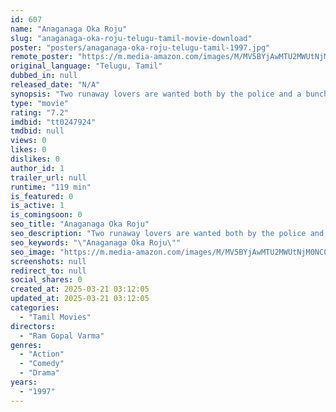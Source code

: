 ```yaml
---
id: 607
name: "Anaganaga Oka Roju"
slug: "anaganaga-oka-roju-telugu-tamil-movie-download"
poster: "posters/anaganaga-oka-roju-telugu-tamil-1997.jpg"
remote_poster: "https://m.media-amazon.com/images/M/MV5BYjAwMTU2MWUtNjM0NC00M2UwLTk1NzgtMDAxMTU3ZTc0NTI5XkEyXkFqcGc@._V1_SX300.jpg"
original_language: "Telugu, Tamil"
dubbed_in: null
released_date: "N/A"
synopsis: "Two runaway lovers are wanted both by the police and a bunch of crooks. Unknown to them they carry a powerful evidence that can expose a dirty political plot. The only person who can help them is a thief who himself is wanted by t..."
type: "movie"
rating: "7.2"
imdbid: "tt0247924"
tmdbid: null
views: 0
likes: 0
dislikes: 0
author_id: 1
trailer_url: null
runtime: "119 min"
is_featured: 0
is_active: 1
is_comingsoon: 0
seo_title: "Anaganaga Oka Roju"
seo_description: "Two runaway lovers are wanted both by the police and a bunch of crooks. Unknown to them they carry a powerful evidence that can expose a dirty political plot. The only person who can help them is a thief who himself is wanted by t..."
seo_keywords: "\"Anaganaga Oka Roju\""
seo_image: "https://m.media-amazon.com/images/M/MV5BYjAwMTU2MWUtNjM0NC00M2UwLTk1NzgtMDAxMTU3ZTc0NTI5XkEyXkFqcGc@._V1_SX300.jpg"
screenshots: null
redirect_to: null
social_shares: 0
created_at: 2025-03-21 03:12:05
updated_at: 2025-03-21 03:12:05
categories:
  - "Tamil Movies"
directors:
  - "Ram Gopal Varma"
genres:
  - "Action"
  - "Comedy"
  - "Drama"
years:
  - "1997"
---
```

